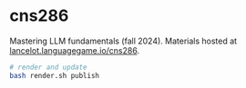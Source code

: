 # cns286

Mastering LLM fundamentals (fall 2024). Materials hosted at [lancelot.languagegame.io/cns286](https://lancelot.languagegame.io/cns286/index.html).

```bash
# render and update 
bash render.sh publish
```
